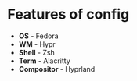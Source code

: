 # Features of config

- **OS** - Fedora
- **WM** - Hypr
- **Shell** - Zsh
- **Term** - Alacritty
- **Compositor** - Hyprland
